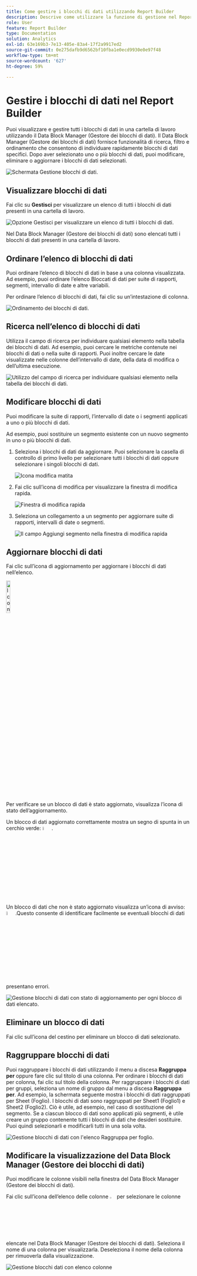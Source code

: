 ```yaml
---
title: Come gestire i blocchi di dati utilizzando Report Builder
description: Descrive come utilizzare la funzione di gestione nel Report Builder
role: User
feature: Report Builder
type: Documentation
solution: Analytics
exl-id: 63e169b3-7e13-405e-83a4-17f2a9917ed2
source-git-commit: 0e275dafb9d6562bf10fba1e0ecd9930e0e97f48
workflow-type: tm+mt
source-wordcount: '627'
ht-degree: 59%

---
```


# Gestire i blocchi di dati nel Report Builder

Puoi visualizzare e gestire tutti i blocchi di dati in una cartella di lavoro utilizzando il Data Block Manager (Gestore dei blocchi di dati). Il Data Block Manager (Gestore dei blocchi di dati) fornisce funzionalità di ricerca, filtro e ordinamento che consentono di individuare rapidamente blocchi di dati specifici. Dopo aver selezionato uno o più blocchi di dati, puoi modificare, eliminare o aggiornare i blocchi di dati selezionati.

![Schermata Gestione blocchi di dati.](./assets/image52.png)

## Visualizzare blocchi di dati

Fai clic su **Gestisci** per visualizzare un elenco di tutti i blocchi di dati presenti in una cartella di lavoro.


![Opzione Gestisci per visualizzare un elenco di tutti i blocchi di dati.](./assets/image53.png)

Nel Data Block Manager (Gestore dei blocchi di dati) sono elencati tutti i blocchi di dati presenti in una cartella di lavoro. 

## Ordinare l’elenco di blocchi di dati

Puoi ordinare l’elenco di blocchi di dati in base a una colonna visualizzata. Ad esempio, puoi ordinare l’elenco Bloccati di dati per suite di rapporti, segmenti, intervallo di date e altre variabili.

Per ordinare l’elenco di blocchi di dati, fai clic su un’intestazione di colonna.

![Ordinamento dei blocchi di dati.](./assets/image54.png)

## Ricerca nell’elenco di blocchi di dati

Utilizza il campo di ricerca per individuare qualsiasi elemento nella tabella dei blocchi di dati. Ad esempio, puoi cercare le metriche contenute nei blocchi di dati o nella suite di rapporti. Puoi inoltre cercare le date visualizzate nelle colonne dell’intervallo di date, della data di modifica o dell’ultima esecuzione.

![Utilizzo del campo di ricerca per individuare qualsiasi elemento nella tabella dei blocchi di dati.](./assets/image55.png)

## Modificare blocchi di dati

Puoi modificare la suite di rapporti, l’intervallo di date o i segmenti applicati a uno o più blocchi di dati.

Ad esempio, puoi sostituire un segmento esistente con un nuovo segmento in uno o più blocchi di dati.

1. Seleziona i blocchi di dati da aggiornare. Puoi selezionare la casella di controllo di primo livello per selezionare tutti i blocchi di dati oppure selezionare i singoli blocchi di dati.

   ![Icona modifica matita](./assets/image56.png)

1. Fai clic sull’icona di modifica per visualizzare la finestra di modifica rapida.

   ![Finestra di modifica rapida](./assets/image58.png)

1. Seleziona un collegamento a un segmento per aggiornare suite di rapporti, intervalli di date o segmenti.

   ![Il campo Aggiungi segmento nella finestra di modifica rapida](./assets/image59.png)

## Aggiornare blocchi di dati

Fai clic sull’icona di aggiornamento per aggiornare i blocchi di dati nell’elenco.

<img src="./assets/refresh-icon.png" width="15%" alt="Icona Aggiorna"/>

Per verificare se un blocco di dati è stato aggiornato, visualizza l’icona di stato dell’aggiornamento.

Un blocco di dati aggiornato correttamente mostra un segno di spunta in un cerchio verde: <img src="./assets/refresh-success.png" width="5%" alt="Cerchio verde con icona segno di spunta"/>.

Un blocco di dati che non è stato aggiornato visualizza un’icona di avviso: <img src="./assets/refresh-failure.png" width="5%" alt="Triangolo rosso con icona punto esclamativo"/>.Questo consente di identificare facilmente se eventuali blocchi di dati presentano errori.


![Gestione blocchi di dati con stato di aggiornamento per ogni blocco di dati elencato.](./assets/image512.png)

## Eliminare un blocco di dati

Fai clic sull’icona del cestino per eliminare un blocco di dati selezionato.

## Raggruppare blocchi di dati

Puoi raggruppare i blocchi di dati utilizzando il menu a discesa **Raggruppa per** oppure fare clic sul titolo di una colonna. Per ordinare i blocchi di dati per colonna, fai clic sul titolo della colonna. Per raggruppare i blocchi di dati per gruppi, seleziona un nome di gruppo dal menu a discesa **Raggruppa per**. Ad esempio, la schermata seguente mostra i blocchi di dati raggruppati per Sheet (Foglio). I blocchi di dati sono raggruppati per Sheet1 (Foglio1) e Sheet2 (Foglio2). Ciò è utile, ad esempio, nel caso di sostituzione del segmento. Se a ciascun blocco di dati sono applicati più segmenti, è utile creare un gruppo contenente tutti i blocchi di dati che desideri sostituire. Puoi quindi selezionarli e modificarli tutti in una sola volta.

![Gestione blocchi di dati con l&#39;elenco Raggruppa per foglio.](./assets/group-data-blocks.png)

## Modificare la visualizzazione del Data Block Manager (Gestore dei blocchi di dati)

Puoi modificare le colonne visibili nella finestra del Data Block Manager (Gestore dei blocchi di dati).


Fai clic sull’icona dell’elenco delle colonne <img src="./assets/image515.png" width="3%" alt="Icona elenco colonne"/> per selezionare le colonne elencate nel Data Block Manager (Gestore dei blocchi di dati). Seleziona il nome di una colonna per visualizzarla. Deseleziona il nome della colonna per rimuoverla dalla visualizzazione.

![Gestione blocchi dati con elenco colonne](./assets/image516.png)
